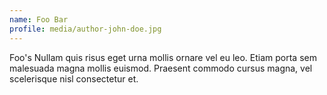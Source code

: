 ```yaml
---
name: Foo Bar
profile: media/author-john-doe.jpg
---
```

Foo's Nullam quis risus eget urna mollis ornare vel eu leo. Etiam porta sem malesuada magna mollis euismod. Praesent commodo cursus magna, vel scelerisque nisl consectetur et.